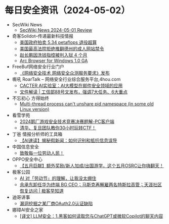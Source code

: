 # 每日安全资讯（2024-05-02）

- SecWiki News
  - [SecWiki News 2024-05-01 Review](http://www.sec-wiki.com/?2024-05-01)
- 奇客Solidot–传递最新科技情报
  - [美国政府拍卖 5.34 petaflops 退役超算](https://www.solidot.org/story?sid=78063)
  - [美国最高法院拒绝推翻德州的成人网站禁令](https://www.solidot.org/story?sid=78062)
  - [赵长鹏因洗钱指控被判入狱 4 个月](https://www.solidot.org/story?sid=78061)
  - [Arc Browser for Windows 1.0 GA](https://www.solidot.org/story?sid=78060)
- FreeBuf网络安全行业门户
  - [《网络安全技术 网络安全众测服务要求》发布](https://www.freebuf.com/news/399931.html)
- 嘶吼 RoarTalk – 网络安全行业综合服务平台,4hou.com
  - [CACTER AI实验室：AI大模型在邮件安全领域的应用](https://www.4hou.com/posts/9AlD)
  - [文件解读 | 工信部88号文发布，强调7大任务、6大重点](https://www.4hou.com/posts/yAZn)
- 不忘初心 方得始终
  - [Multi-thread process can't unshare pid namespace (in some old Linux version)](http://terenceli.github.io/%E6%8A%80%E6%9C%AF/2024/05/01/unsharepid-multiprocess)
- 看雪学苑
  - [2024鹅厂游戏安全技术竞赛决赛题解-PC客户端](https://mp.weixin.qq.com/s?__biz=MjM5NTc2MDYxMw==&mid=2458553428&idx=1&sn=19827007d760d6a001d6883bac5c5a83&chksm=b18dbcde86fa35c87c8cf4a5940b9d361332aa42e416daa39b12962e1d7a0ecf7ef95c362b53&scene=58&subscene=0#rd)
  - [清华、复旦团队教你30小时玩转CTF！](https://mp.weixin.qq.com/s?__biz=MjM5NTc2MDYxMw==&mid=2458553428&idx=2&sn=f8b163a3f397ba76d08b916105d7ba98&chksm=b18dbcde86fa35c8ccd110e1b142a16cf73043984e89ed2eafa1abd0032fc489b420961421da&scene=58&subscene=0#rd)
- 丁爸 情报分析师的工具箱
  - [【AI速读】揭秘假新闻：如何识别和抵抗信息误导](https://mp.weixin.qq.com/s?__biz=MzI2MTE0NTE3Mw==&mid=2651143529&idx=1&sn=e90615493bfd04d22eeac0cdc05393d3&chksm=f1af4a53c6d8c3456c29a5534bd4130d247e134a64881cfae0fceba85b2ef82d2ef1577e9239&scene=58&subscene=0#rd)
- 中国信息安全
  - [致敬每一位劳动人民！](https://mp.weixin.qq.com/s?__biz=MzA5MzE5MDAzOA==&mid=2664212167&idx=1&sn=8574d2f6d7a2288e866387c715248adf&chksm=8b59a43ebc2e2d28ee5dc7d98c1b5bcf96885ce23677f2130832253eacd31efb7112a1d94892&scene=58&subscene=0#rd)
- OPPO安全中心
  - [【五月巨献】额外奖励/新人加成/出国游学，这个五月OSRC让你嗨翻天！](https://mp.weixin.qq.com/s?__biz=MzUyNzc4Mzk3MQ==&mid=2247493405&idx=1&sn=e003c745b1c761f1d24b8c39220ea77e&chksm=fa78e651cd0f6f478e48de061f38f0e90ee4cbb1ea77c0f73f4696070d38351b8fa9bc79235d&scene=58&subscene=0#rd)
- 极客公园
  - [AI 对「劳动节」的理解，让我没太绷住](https://mp.weixin.qq.com/s?__biz=MTMwNDMwODQ0MQ==&mid=2653040419&idx=1&sn=b5051fe780d607a741f69747f52ca716&chksm=7e5752954920db830012cd2b54db1751866e7245e99bce68971c045262f71812600612dc4a97&scene=58&subscene=0#rd)
  - [余承东卸任华为终端 BG CEO；马斯克再解雇两名特斯拉高管；天涯社区恢复访问 | 极客早知道](https://mp.weixin.qq.com/s?__biz=MTMwNDMwODQ0MQ==&mid=2653040273&idx=1&sn=73d53a4d1f6a85fe3ed2a94c960255fe&chksm=7e5753274920da31fcf73896a2b1abfe43dd452db75e2550b5438be3388bc9e3e92cff4fa70d&scene=58&subscene=0#rd)
- 迪哥讲事
  - [漏洞挖掘之某厂商OAuth2.0认证缺陷](https://mp.weixin.qq.com/s?__biz=MzIzMTIzNTM0MA==&mid=2247494478&idx=1&sn=d0def8633adc8488f9bdf152bf302300&chksm=e8a5e12ddfd2683b95290ae15a01c87a1355cff3f9e993df80c1d87fb96d965810f0df0bfb43&scene=58&subscene=0#rd)
- 娜璋AI安全之家
  - [[译文] LLM安全：1.黑客如何读取您与ChatGPT或微软Copilot的聊天内容](https://mp.weixin.qq.com/s?__biz=Mzg5MTM5ODU2Mg==&mid=2247499808&idx=1&sn=832056ebe104701c4af33442993ef590&chksm=cfcf70edf8b8f9fb1f7e7ebd4e89b8605b0873207934b7d865ea7b0e734da50d4de58dbd4d0c&scene=58&subscene=0#rd)
